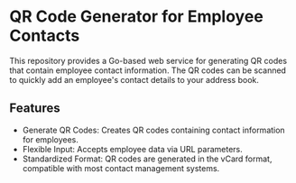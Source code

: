 # QR Code Generator for Employee Contacts

This repository provides a Go-based web service for generating QR codes that contain employee contact information. The QR codes can be scanned to quickly add an employee's contact details to your address book.

## Features
- Generate QR Codes: Creates QR codes containing contact information for employees.
- Flexible Input: Accepts employee data via URL parameters.
- Standardized Format: QR codes are generated in the vCard format, compatible with most contact management systems.


